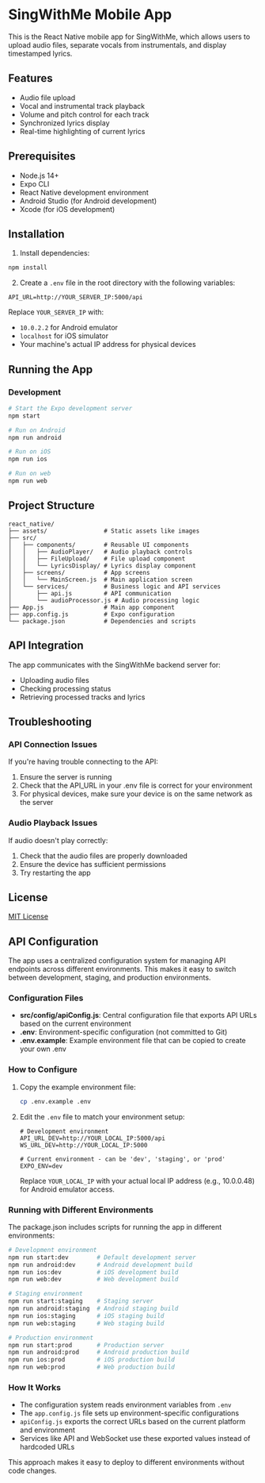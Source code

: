 # SingWithMe Mobile App

This is the React Native mobile app for SingWithMe, which allows users to upload audio files, separate vocals from instrumentals, and display timestamped lyrics.

## Features

- Audio file upload
- Vocal and instrumental track playback
- Volume and pitch control for each track
- Synchronized lyrics display
- Real-time highlighting of current lyrics

## Prerequisites

- Node.js 14+
- Expo CLI
- React Native development environment
- Android Studio (for Android development)
- Xcode (for iOS development)

## Installation

1. Install dependencies:
```bash
npm install
```

2. Create a `.env` file in the root directory with the following variables:
```
API_URL=http://YOUR_SERVER_IP:5000/api
```

Replace `YOUR_SERVER_IP` with:
- `10.0.2.2` for Android emulator
- `localhost` for iOS simulator
- Your machine's actual IP address for physical devices

## Running the App

### Development

```bash
# Start the Expo development server
npm start

# Run on Android
npm run android

# Run on iOS
npm run ios

# Run on web
npm run web
```

## Project Structure

```
react_native/
├── assets/                # Static assets like images
├── src/
│   ├── components/        # Reusable UI components
│   │   ├── AudioPlayer/   # Audio playback controls
│   │   ├── FileUpload/    # File upload component
│   │   └── LyricsDisplay/ # Lyrics display component
│   ├── screens/           # App screens
│   │   └── MainScreen.js  # Main application screen
│   └── services/          # Business logic and API services
│       ├── api.js         # API communication
│       └── audioProcessor.js # Audio processing logic
├── App.js                 # Main app component
├── app.config.js          # Expo configuration
└── package.json           # Dependencies and scripts
```

## API Integration

The app communicates with the SingWithMe backend server for:
- Uploading audio files
- Checking processing status
- Retrieving processed tracks and lyrics

## Troubleshooting

### API Connection Issues

If you're having trouble connecting to the API:
1. Ensure the server is running
2. Check that the API_URL in your .env file is correct for your environment
3. For physical devices, make sure your device is on the same network as the server

### Audio Playback Issues

If audio doesn't play correctly:
1. Check that the audio files are properly downloaded
2. Ensure the device has sufficient permissions
3. Try restarting the app

## License

[MIT License](LICENSE)

## API Configuration

The app uses a centralized configuration system for managing API endpoints across different environments. This makes it easy to switch between development, staging, and production environments.

### Configuration Files

- **src/config/apiConfig.js**: Central configuration file that exports API URLs based on the current environment
- **.env**: Environment-specific configuration (not committed to Git)
- **.env.example**: Example environment file that can be copied to create your own .env

### How to Configure

1. Copy the example environment file:
   ```bash
   cp .env.example .env
   ```

2. Edit the `.env` file to match your environment setup:
   ```
   # Development environment
   API_URL_DEV=http://YOUR_LOCAL_IP:5000/api
   WS_URL_DEV=http://YOUR_LOCAL_IP:5000
   
   # Current environment - can be 'dev', 'staging', or 'prod'
   EXPO_ENV=dev
   ```

   Replace `YOUR_LOCAL_IP` with your actual local IP address (e.g., 10.0.0.48) for Android emulator access.

### Running with Different Environments

The package.json includes scripts for running the app in different environments:

```bash
# Development environment
npm run start:dev        # Default development server
npm run android:dev      # Android development build
npm run ios:dev          # iOS development build
npm run web:dev          # Web development build

# Staging environment
npm run start:staging    # Staging server
npm run android:staging  # Android staging build
npm run ios:staging      # iOS staging build
npm run web:staging      # Web staging build

# Production environment
npm run start:prod       # Production server
npm run android:prod     # Android production build
npm run ios:prod         # iOS production build
npm run web:prod         # Web production build
```

### How It Works

- The configuration system reads environment variables from `.env`
- The `app.config.js` file sets up environment-specific configurations
- `apiConfig.js` exports the correct URLs based on the current platform and environment
- Services like API and WebSocket use these exported values instead of hardcoded URLs

This approach makes it easy to deploy to different environments without code changes. 